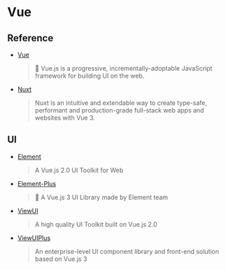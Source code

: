 # Vue

## Reference

- [Vue](https://github.com/vuejs/core)
    > 🖖 Vue.js is a progressive, incrementally-adoptable JavaScript framework for building UI on the web.
- [Nuxt](https://github.com/nuxt/nuxt)
    > Nuxt is an intuitive and extendable way to create type-safe, performant and production-grade full-stack web apps and websites with Vue 3.

## UI

- [Element](https://github.com/ElemeFE/element)
    > A Vue.js 2.0 UI Toolkit for Web
- [Element-Plus](https://github.com/element-plus/element-plus)
    > 🎉 A Vue.js 3 UI Library made by Element team
- [ViewUI](https://github.com/view-design/ViewUI)
    > A high quality UI Toolkit built on Vue.js 2.0
- [ViewUIPlus](https://github.com/view-design/ViewUIPlus)
    > An enterprise-level UI component library and front-end solution based on Vue.js 3